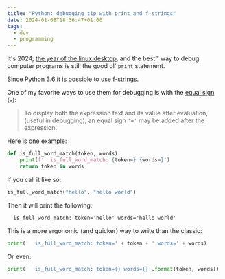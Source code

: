 ```yaml
---
title: "Python: debugging tip with print and f-strings"
date: 2024-01-08T18:36:47+01:00
tags:
  - dev
  - programming
---
```


It's 2024, [the year of the linux desktop](https://yotld.com/), and the best™
way to debug computer programs is still the good ol' `print` statement.

<!--more-->

Since Python 3.6 it is possible to use
[f-strings](https://docs.python.org/3/whatsnew/3.6.html#whatsnew36-pep498).

One of my favorite ways to use them for debugging is with the [equal
sign](https://docs.python.org/3/reference/lexical_analysis.html#f-strings)
(`=`):

> To display both the expression text and its value after evaluation, (useful
> in debugging), an equal sign `'='` may be added after the expression.

Here is one example:

```python
def is_full_word_match(token, words):
    print(f'  is_full_word_match: {token=} {words=}')
    return token in words
```

If you call it like so:

```python
is_full_word_match("hello", "hello world")
```

Then it will print the following:

```
  is_full_word_match: token='hello' words='hello world'
```

This is a more ergonomic (and quicker) way to write than the classic:

```python
print('  is_full_word_match: token=' + token + ' words=' + words)
```

Or even:

```python
print('  is_full_word_match: token={} words={}'.format(token, words))
```
